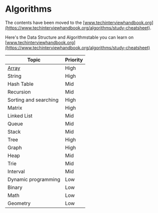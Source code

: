 # Algorithms

The contents have been moved to the [www.techinterviewhandbook.org](https://www.techinterviewhandbook.org/algorithms/study-cheatsheet).

Here's the Data Structure and Algorithmstable you can learn on [www.techinterviewhandbook.org](https://www.techinterviewhandbook.org/algorithms/study-cheatsheet)

| Topic             | Priority  |
|-------------------|-----------|
| [Array](https://www.techinterviewhandbook.org/algorithms/array/)             | High      |
| String            | High      |
| Hash Table        | Mid       |
| Recursion         | Mid       |
| Sorting and searching | High  |
| Matrix            | High      |
| Linked List       | Mid       |
| Queue             | Mid       |
| Stack             | Mid       |
| Tree              | High      |
| Graph             | High      |
| Heap              | Mid       |
| Trie              | Mid       |
| Interval          | Mid       |
| Dynamic programming | Low     |
| Binary            | Low       |
| Math              | Low       |
| Geometry          | Low       |

<!-- TODO: Remove in future -->
